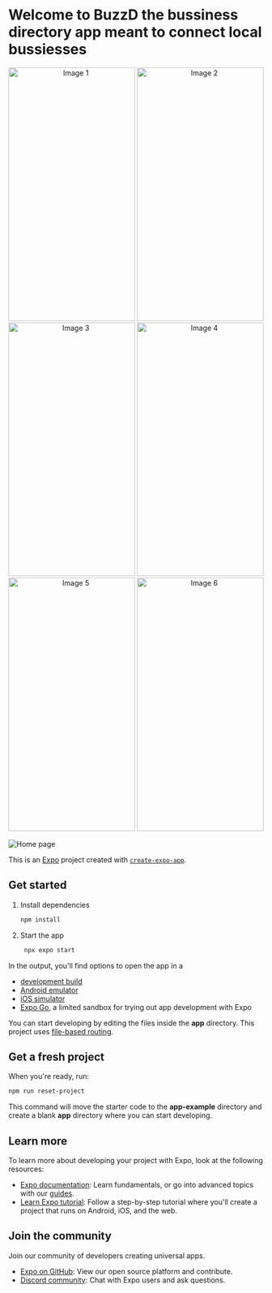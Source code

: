 # Welcome to BuzzD the bussiness directory app meant to connect local bussiesses
<div align="center">
  <img src="https://github.com/user-attachments/assets/869e56e9-e22b-45ba-96a7-60fd8eb26869" alt="Image 1" width="250px" height="500px" />
  <img src="https://github.com/user-attachments/assets/c96da297-e4dc-4ad1-b461-1754cb8ea444" alt="Image 2" width="250px" height="500px"/>
  <img src="https://github.com/user-attachments/assets/ec510a15-dd10-460a-9b5f-12b364449e7a" alt="Image 3" width="250px" height="500px"/>
  <img src="https://github.com/user-attachments/assets/a6e5589e-a086-4585-80eb-8e98aeb83046" alt="Image 4" width="250px" height="500px"/>
  <img src="https://github.com/user-attachments/assets/f8dc155b-0dbd-44c4-ad71-e17a19ff6756" alt="Image 5" width="250px" height="500px"/>
  <img src="https://github.com/user-attachments/assets/6b859da3-a227-421b-8fb0-a01e1dc94041" alt="Image 6" width="250px" height="500px"/>
</div>

![Home page]()



This is an [Expo](https://expo.dev) project created with [`create-expo-app`](https://www.npmjs.com/package/create-expo-app).

## Get started

1. Install dependencies

   ```bash
   npm install
   ```

2. Start the app

   ```bash
    npx expo start
   ```

In the output, you'll find options to open the app in a

- [development build](https://docs.expo.dev/develop/development-builds/introduction/)
- [Android emulator](https://docs.expo.dev/workflow/android-studio-emulator/)
- [iOS simulator](https://docs.expo.dev/workflow/ios-simulator/)
- [Expo Go](https://expo.dev/go), a limited sandbox for trying out app development with Expo

You can start developing by editing the files inside the **app** directory. This project uses [file-based routing](https://docs.expo.dev/router/introduction).

## Get a fresh project

When you're ready, run:

```bash
npm run reset-project
```

This command will move the starter code to the **app-example** directory and create a blank **app** directory where you can start developing.

## Learn more

To learn more about developing your project with Expo, look at the following resources:

- [Expo documentation](https://docs.expo.dev/): Learn fundamentals, or go into advanced topics with our [guides](https://docs.expo.dev/guides).
- [Learn Expo tutorial](https://docs.expo.dev/tutorial/introduction/): Follow a step-by-step tutorial where you'll create a project that runs on Android, iOS, and the web.

## Join the community

Join our community of developers creating universal apps.

- [Expo on GitHub](https://github.com/expo/expo): View our open source platform and contribute.
- [Discord community](https://chat.expo.dev): Chat with Expo users and ask questions.
